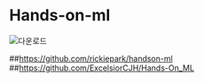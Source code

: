 # Hands-on-ml

![다운로드](https://user-images.githubusercontent.com/56706812/74219427-1d8f1600-4cf0-11ea-840c-4ff972397bf4.jpg)


##https://github.com/rickiepark/handson-ml
##https://github.com/ExcelsiorCJH/Hands-On_ML
